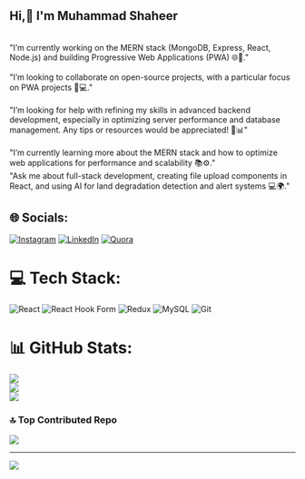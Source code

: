 # <H2>Hi,👋 I'm Muhammad Shaheer</H2>
  <br>   "I’m currently working on the MERN stack (MongoDB, Express, React, Node.js) and building Progressive Web Applications (PWA) 🌐🚀."<br><br> "I’m looking to collaborate on open-source projects, with a particular focus on PWA projects 🤝💻."<br><br>   "I’m looking for help with refining my skills in advanced backend development, especially in optimizing server performance and database management. Any tips or resources would be appreciated! 🔧📊"<br><br>  "I’m currently learning more about the MERN stack and how to optimize web applications for performance and scalability 📚⚙️."<br>   "Ask me about full-stack development, creating file upload components in React, and using AI for land degradation detection and alert systems 💻🌍."<br>


## 🌐 Socials:
[![Instagram](https://img.shields.io/badge/Instagram-%23E4405F.svg?logo=Instagram&logoColor=white)](https://instagram.com/https://www.instagram.com/callmeshahzi/?hl=en) [![LinkedIn](https://img.shields.io/badge/LinkedIn-%230077B5.svg?logo=linkedin&logoColor=white)](https://linkedin.com/in/https://www.linkedin.com/in/muhammad-shaheer-4ab71423a/) [![Quora](https://img.shields.io/badge/Quora-%23B92B27.svg?logo=Quora&logoColor=white)](https://quora.com/profile/https://www.quora.com/profile/Shahzi-Shaheer) 

# 💻 Tech Stack:
![React](https://img.shields.io/badge/react-%2320232a.svg?style=for-the-badge&logo=react&logoColor=%2361DAFB) ![React Hook Form](https://img.shields.io/badge/React%20Hook%20Form-%23EC5990.svg?style=for-the-badge&logo=reacthookform&logoColor=white) ![Redux](https://img.shields.io/badge/redux-%23593d88.svg?style=for-the-badge&logo=redux&logoColor=white) ![MySQL](https://img.shields.io/badge/mysql-4479A1.svg?style=for-the-badge&logo=mysql&logoColor=white) ![Git](https://img.shields.io/badge/git-%23F05033.svg?style=for-the-badge&logo=git&logoColor=white)
# 📊 GitHub Stats:
![](https://github-readme-stats.vercel.app/api?username=Shahzishaheer&theme=onedark&hide_border=false&include_all_commits=false&count_private=false)<br/>
![](https://github-readme-streak-stats.herokuapp.com/?user=Shahzishaheer&theme=onedark&hide_border=false)<br/>
![](https://github-readme-stats.vercel.app/api/top-langs/?username=Shahzishaheer&theme=onedark&hide_border=false&include_all_commits=false&count_private=false&layout=compact)

### 🔝 Top Contributed Repo
![](https://github-contributor-stats.vercel.app/api?username=Shahzishaheer&limit=5&theme=dark&combine_all_yearly_contributions=true)

---
[![](https://visitcount.itsvg.in/api?id=Shahzishaheer&icon=0&color=0)](https://visitcount.itsvg.in)

<!-- Proudly created with GPRM ( https://gprm.itsvg.in ) -->
